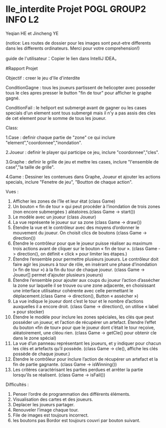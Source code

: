 # Ile_interdite Projet POGL GROUP2 INFO L2 
Yeqian HE et Jincheng YE

(notice: Les routes de dossier pour les images sont peut-etre differents dans les differents ordinateurs. Merci pour votre comprehension!)

guide de l'utilisateur：Copier le lien dans IntelliJ IDEA，

#Rapport Projet

Objectif : creer le jeu d'Ile d'interdite

ConditionGagne : tous les joueurs partissent de helicopter avec posseder tous le cles apres presser le button "fin de tour" pour afficher le graphe gagné.

ConditionFail : le heliport est submergé avant de gagner ou les cases specials d'un element sont tous submergé mais il n'y a pas assis des cles de cet element pour le somme de tous les joueur.

Class:

1.Case : definir chaque partie de "zone" ce qui inclure "element","coordonnee","inondation".

2.Joueur : definir le player qui participe ce jeu, inclure "coordonnee","cles".

3.Graphe : definir le grille de jeu et mettre les cases, inclure "l'ensemble de case","la taille de grille".

4.Game : Dessiner les contenues dans Graphe, Joueur et ajouter les actions specials, inclure "Fenetre de jeu", "Boutton de chaque action".

Vues :
1. Afficher les zones de l’île et leur état (class Game)
2. Un bouton « fin de tour » qui peut procéder à l’inondation de trois zones (non encore submergées ) aléatoires.(class Game -> start())
3. Le modèle avec un joueur (class Joueur)
4. La vue représente le joueur sur sa zone (class Game -> draw())
5. Étendre la vue et le contrôleur avec des moyens d’ordonner le mouvement du joueur. On choisit clics de boutons (class Game -> direction())
6. Étendre le contrôleur pour que le joueur puisse réaliser au maximum trois actions avant de cliquer sur le bouton « fin de tour ». (class Game -> direction(), on définit « click » pour limiter les étapes.)
7. Étendre l’ensemble pour permettre plusieurs joueurs. Le contrôleur doit faire agir les joueurs à tour de rôle, en insérant une phase d’inondation (« fin de tour ») à la fin du tour de chaque joueur. (class Game -> Joueur[] permet d’ajouter plusieurs joueurs)
8. Étendre l’ensemble pour ajouter aux coups du joueur l’action d’assécher la zone sur laquelle il se trouve ou une zone adjacente, en choisissant une interface utilisateur cohérente avec celle permettant le déplacement.(class Game -> direction(), Button « assécher »)
9. La vue indique le joueur dont c’est le tour et le nombre d’actions auxquelles il a encore droit. (class Game -> direction(), on utilise « label » pour stocker)
10. Étendre le modèle pour inclure les zones spéciales, les clés que peut posséder un joueur, et l’action de récupérer un artefact. Étendre l’effet du bouton «fin de tour» pour que le joueur dont c’était le tour reçoive, aléatoirement, une cléou rien. (class Game -> getCle() pour obtenir cle dans le zone spécial)
11. La vue d’un panneau représentant les joueurs, et y indiquer pour chacun les clés et artefacts qu’il possède. (class Game -> cle(), affiche les clés possède de chaque joueur.)
12. Étendre le contrôleur pour inclure l’action de récupérer un artefact et la fin de partie gagnante. (class Game -> isWinning())
13. Les critères caractérisant les parties perdues et arrêter la partie lorsqu’ils se réalisent. (class Game -> isFail())

Difficultés :
1. Penser l’ordre de programmation des différents éléments.
2. Visualisation des cartes et des joueurs.
3. Deplacer les joueurs partager.
4. Renouveler l’image chaque tour.
5. File de images est toujours incorrect.
6. les boutons pas Bordor est toujours couvri par bouton suivant.
